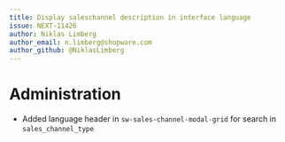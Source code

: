 ```yaml
---
title: Display saleschannel description in interface language
issue: NEXT-11426
author: Niklas Limberg
author_email: n.limberg@shopware.com
author_github: @NiklasLimberg
---
```

# Administration
* Added language header in `sw-sales-channel-modal-grid` for search in `sales_channel_type` 
